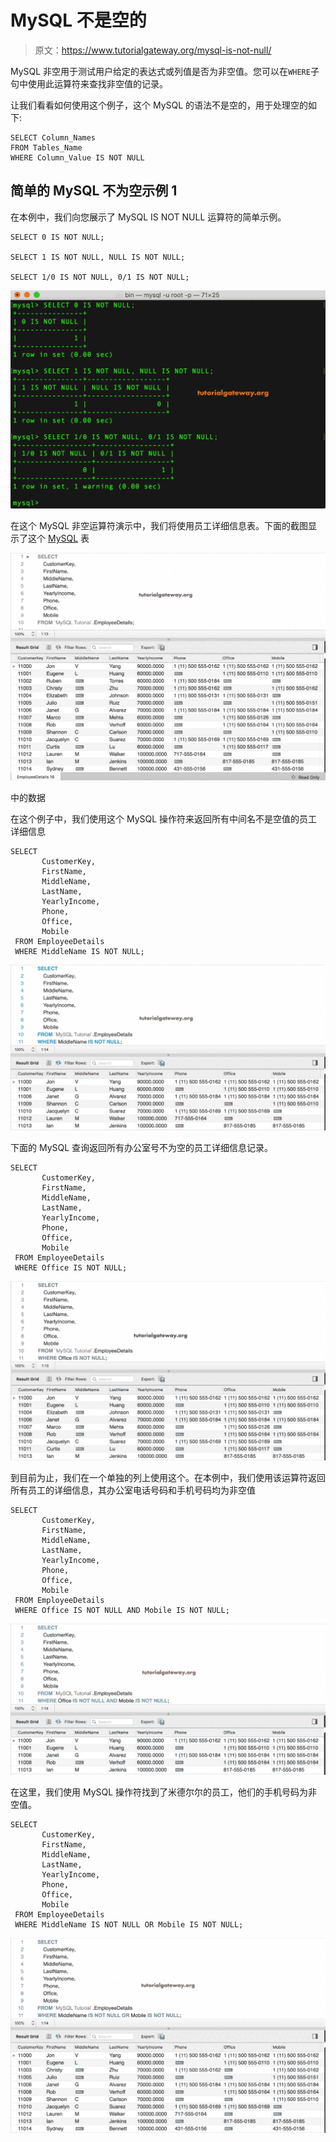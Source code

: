 # MySQL 不是空的

> 原文：<https://www.tutorialgateway.org/mysql-is-not-null/>

MySQL 非空用于测试用户给定的表达式或列值是否为非空值。您可以在`WHERE`子句中使用此运算符来查找非空值的记录。

让我们看看如何使用这个例子，这个 MySQL 的语法不是空的，用于处理空的如下:

```
SELECT Column_Names  
FROM Tables_Name
WHERE Column_Value IS NOT NULL
```

## 简单的 MySQL 不为空示例 1

在本例中，我们向您展示了 MySQL IS NOT NULL 运算符的简单示例。

```
SELECT 0 IS NOT NULL;

SELECT 1 IS NOT NULL, NULL IS NOT NULL;

SELECT 1/0 IS NOT NULL, 0/1 IS NOT NULL;
```

![MySQL IS NOT NULL Operator 1](img/1e7b7dc842cd9e5ce2330f7c8571c033.png)

在这个 MySQL 非空运算符演示中，我们将使用员工详细信息表。下面的截图显示了这个 [MySQL](https://www.tutorialgateway.org/mysql-tutorial/) 表

![MySQL IS NOT NULL Operator 2](img/2a761412f9af7036fa437e203a6f3946.png)

中的数据

在这个例子中，我们使用这个 MySQL 操作符来返回所有中间名不是空值的员工详细信息

```
SELECT 
       CustomerKey,
       FirstName, 
       MiddleName,
       LastName,
       YearlyIncome,
       Phone,
       Office,
       Mobile
 FROM EmployeeDetails
 WHERE MiddleName IS NOT NULL;
```

![MySQL IS NOT NULL Operator 3](img/e33d4490bfb9cc8233929071b82d9709.png)

下面的 MySQL 查询返回所有办公室号不为空的员工详细信息记录。

```
SELECT 
       CustomerKey,
       FirstName, 
       MiddleName,
       LastName,
       YearlyIncome,
       Phone,
       Office,
       Mobile
 FROM EmployeeDetails
 WHERE Office IS NOT NULL;
```

![MySQL IS NOT NULL Operator 4](img/9fad7591cd2caad402094f430095c868.png)

到目前为止，我们在一个单独的列上使用这个。在本例中，我们使用该运算符返回所有员工的详细信息，其办公室电话号码和手机号码均为非空值

```
SELECT 
       CustomerKey,
       FirstName, 
       MiddleName,
       LastName,
       YearlyIncome,
       Phone,
       Office,
       Mobile
 FROM EmployeeDetails
 WHERE Office IS NOT NULL AND Mobile IS NOT NULL;
```

![MySQL IS NOT NULL Operator 5](img/206500bafb0471b36a084c994ae46880.png)

在这里，我们使用 MySQL 操作符找到了米德尔尔的员工，他们的手机号码为非空值。

```
SELECT 
       CustomerKey,
       FirstName, 
       MiddleName,
       LastName,
       YearlyIncome,
       Phone,
       Office,
       Mobile
 FROM EmployeeDetails
 WHERE MiddleName IS NOT NULL OR Mobile IS NOT NULL;
```

![MySQL IS NOT NULL Operator 6](img/21782fabfc6a101f8d84966758566c8c.png)